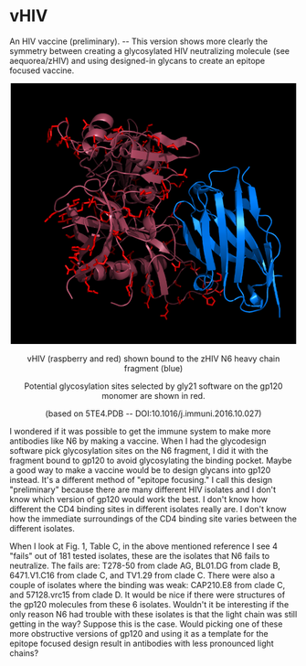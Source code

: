 # vHIV
An HIV vaccine (preliminary). -- This version shows more clearly the symmetry between creating a glycosylated HIV neutralizing molecule (see aequorea/zHIV) and using designed-in glycans to create an epitope focused vaccine.
<p align="center">
  <img src="vHIV2.png" width="500"/>
</p>
<p align="center">
  vHIV (raspberry and red) shown bound to the zHIV N6 heavy chain fragment (blue)
</p>
<p align="center">
  Potential glycosylation sites selected by gly21 software on the gp120 monomer are shown in red.
</p>
<p align="center">
  (based on 5TE4.PDB -- DOI:10.1016/j.immuni.2016.10.027)
</p>
<p>
I wondered if it was possible to get the immune system to make more antibodies like N6 by making a vaccine. When I had the glycodesign software pick glycosylation sites on the N6 fragment, I did it with the fragment bound to gp120 to avoid glycosylating the binding pocket. Maybe a good way to make a vaccine would be to design glycans into gp120 instead. It's a different method of "epitope focusing." I call this design "preliminary" because there are many different HIV isolates and I don't know which version of gp120 would work the best. I don't know how different the CD4 binding sites in different isolates really are. I don't know how the immediate surroundings of the CD4 binding site varies between the different isolates.
</p>
<p>
When I look at Fig. 1, Table C, in the above mentioned reference I see 4 "fails" out of 181 tested isolates, these are the isolates that N6 fails to neutralize. The fails are: T278-50 from clade AG, BL01.DG from clade B, 6471.V1.C16 from clade C, and TV1.29 from clade C. There were also a couple of isolates where the binding was weak: CAP210.E8 from clade C, and 57128.vrc15 from clade D. It would be nice if there were structures of the gp120 molecules from these 6 isolates. Wouldn't it be interesting if the only reason N6 had trouble with these isolates is that the light chain was still getting in the way? Suppose this is the case. Would picking one of these more obstructive versions of gp120 and using it as a template for the epitope focused design result in antibodies with less pronounced light chains?
</p>
